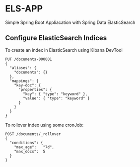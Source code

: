 # ELS-APP
Simple Spring Boot Appliacation with Spring Data ElasticSearch

## Configure ElasticSearch Indices
To create an index in ElasticSearch using Kibana DevTool
```
PUT /documents-000001
{
  "aliases": {
    "documents": {}
  },
  "mappings": {
    "key-doc": {
      "properties": {
        "key": { "type": "keyword" },
        "value": { "type": "keyword" }
      }
    }
  }
}
```

To rollover index using some cronJob:
```
POST /documents/_rollover
{
  "conditions": {
    "max_age":   "7d",
    "max_docs":  5
  }
}
```